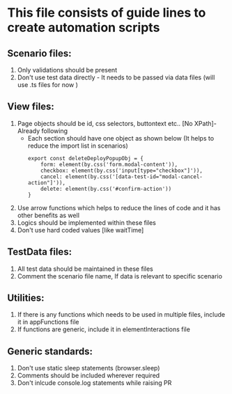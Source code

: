 # This file consists of guide lines to create automation scripts

## Scenario files:
1. Only validations should be present
2. Don't use test data directly - It needs to be passed via data files (will use .ts files for now )

## View files:
1. Page objects should be id, css selectors, buttontext etc.. [No XPath]- Already following
    * Each section should have one object as shown below (It helps to reduce the import list in scenarios)
      ```
      export const deleteDeployPopupObj = {
          form: element(by.css('form.modal-content')),
          checkbox: element(by.css('input[type="checkbox"]')),
          cancel: element(by.css('[data-test-id="modal-cancel-action"]')),
          delete: element(by.css('#confirm-action'))
      }
      ```
2. Use arrow functions which helps to reduce the lines of code and it has other benefits as well
3. Logics should be implemented within these files
4. Don't use hard coded values [like waitTime]

## TestData files:
1. All test data should be maintained in these files
2. Comment the scenario file name, If data is relevant to specific scenario

## Utilities:
1. If there is any functions which needs to be used in multiple files, include it in appFunctions file
2. If functions are generic, include it in elementInteractions file

## Generic standards:
1. Don't use static sleep statements (browser.sleep)
2. Comments should be included wherever required
3. Don't inlcude console.log statements while raising PR
